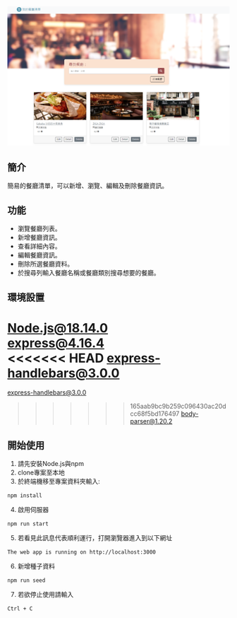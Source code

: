 ![myimage](https://github.com/Ray625/restaurant_list/blob/main/screen.PNG)
## 簡介
簡易的餐廳清單，可以新增、瀏覽、編輯及刪除餐廳資訊。
## 功能
+ 瀏覽餐廳列表。  
+ 新增餐廳資訊。 
+ 查看詳細內容。
+ 編輯餐廳資訊。
+ 刪除所選餐廳資料。
+ 於搜尋列輸入餐廳名稱或餐廳類別搜尋想要的餐廳。
## 環境設置
Node.js@18.14.0  
express@4.16.4  
<<<<<<< HEAD
express-handlebars@3.0.0
=======
express-handlebars@3.0.0  
>>>>>>> 165aab9bc9b259c096430ac20dcc68f5bd176497
body-parser@1.20.2
## 開始使用
1. 請先安裝Node.js與npm  
2. clone專案至本地
3. 於終端機移至專案資料夾輸入:
```
npm install
```
4. 啟用伺服器
```
npm run start
```
5. 若看見此訊息代表順利運行，打開瀏覽器進入到以下網址
```
The web app is running on http://localhost:3000
```
6. 新增種子資料
```
npm run seed
```
7. 若欲停止使用請輸入
```
Ctrl + C
```
